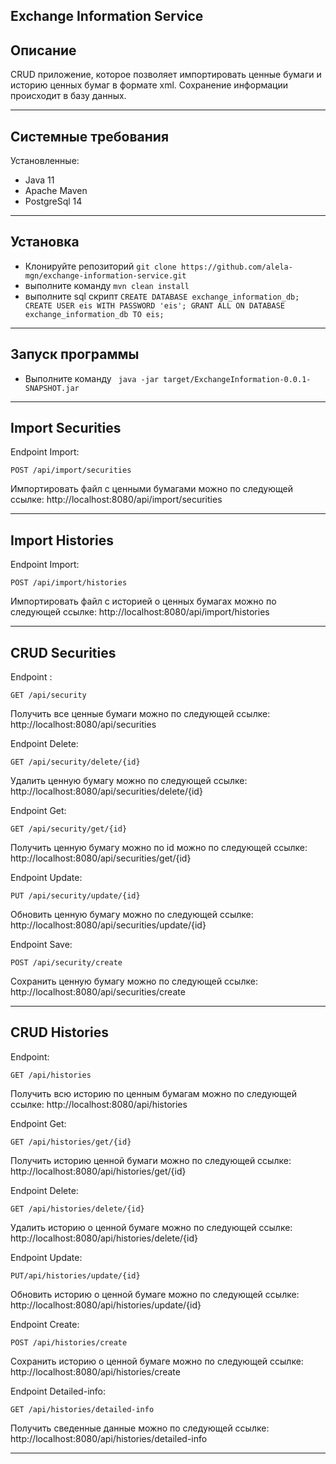 ## Exchange Information Service
## Описание
CRUD приложение, которое позволяет импортировать ценные бумаги и историю ценных бумаг в формате xml. Сохранение информации
происходит в базу данных.

***
## Системные требования
Установленные:
- Java 11
- Apache Maven
- PostgreSql 14
***
## Установка
- Клонируйте репозиторий
  `git clone https://github.com/alela-mgn/exchange-information-service.git`
- выполните команду
  `mvn clean install`
- выполните sql скрипт
  `CREATE DATABASE exchange_information_db; CREATE USER eis WITH PASSWORD 'eis'; GRANT ALL ON DATABASE exchange_information_db TO eis;`
***
## Запуск программы
- Выполните команду
  ` java -jar target/ExchangeInformation-0.0.1-SNAPSHOT.jar`
***
Import Securities
---
Endpoint Import:
```
POST /api/import/securities
```
Импортировать файл с ценными бумагами можно по следующей ссылке:
http://localhost:8080/api/import/securities
***
Import Histories
---
Endpoint Import:
```
POST /api/import/histories
```
Импортировать файл с историей о ценных бумагах можно по следующей ссылке:
http://localhost:8080/api/import/histories
***
CRUD Securities
---
Endpoint :
```
GET /api/security
```
Получить все ценные бумаги можно по следующей ссылке:
http://localhost:8080/api/securities

Endpoint Delete:
```
GET /api/security/delete/{id}
```
Удалить ценную бумагу можно по следующей ссылке:
http://localhost:8080/api/securities/delete/{id}

Endpoint Get:
```
GET /api/security/get/{id}
```
Получить ценную бумагу можно по id можно по следующей ссылке:
http://localhost:8080/api/securities/get/{id}

Endpoint Update:
```
PUT /api/security/update/{id}
```
Обновить ценную бумагу можно по следующей ссылке:
http://localhost:8080/api/securities/update/{id}

Endpoint Save:
```
POST /api/security/create
```
Сохранить ценную бумагу можно по следующей ссылке:
http://localhost:8080/api/securities/create
***

CRUD Histories
---
Endpoint:
```
GET /api/histories
```
Получить всю историю по ценным бумагам можно по следующей ссылке:
http://localhost:8080/api/histories

Endpoint Get:
```
GET /api/histories/get/{id}
```
Получить историю ценной бумаги можно по следующей ссылке:
http://localhost:8080/api/histories/get/{id}

Endpoint Delete:
```
GET /api/histories/delete/{id}
```
Удалить историю о ценной бумаге можно по следующей ссылке:
http://localhost:8080/api/histories/delete/{id}

Endpoint Update:
```
PUT/api/histories/update/{id}
```
Обновить историю о ценной бумаге можно по следующей ссылке:
http://localhost:8080/api/histories/update/{id}

Endpoint Create:
```
POST /api/histories/create
```
Сохранить историю о ценной бумаге можно по следующей ссылке:
http://localhost:8080/api/histories/create

Endpoint Detailed-info:
```
GET /api/histories/detailed-info
```
Получить сведенные данные можно по следующей ссылке:
http://localhost:8080/api/histories/detailed-info
***
